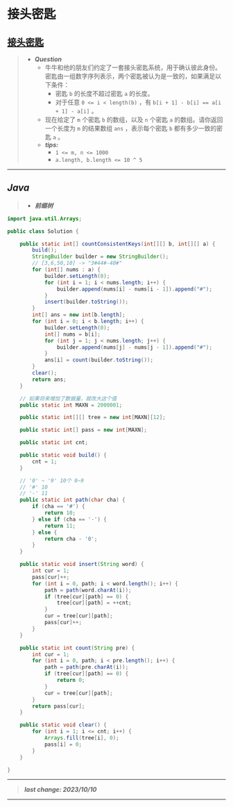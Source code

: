 # 接头密匙

## [接头密匙](https://www.nowcoder.com/practice/c552d3b4dfda49ccb883a6371d9a6932)

> - ***Question***
>   - 牛牛和他的朋友们约定了一套接头密匙系统，用于确认彼此身份。密匙由一组数字序列表示，两个密匙被认为是一致的，如果满足以下条件：
>     - 密匙 `b` 的长度不超过密匙 `a` 的长度。
>     - 对于任意 `0 <= i < length(b)` ，有 `b[i + 1] - b[i] == a[i + 1] - a[i]` 。
>   - 现在给定了 `m` 个密匙 `b` 的数组，以及 `n` 个密匙 `a` 的数组。请你返回一个长度为 `m` 的结果数组 `ans` ，表示每个密匙 `b` 都有多少一致的密匙 `a` 。
>   - ***tips:***
>     - `1 <= m, n <= 1000`
>     - `a.length, b.length <= 10 ^ 5`

---

## *Java*

> - ***前缀树***

```java
import java.util.Arrays;

public class Solution {

    public static int[] countConsistentKeys(int[][] b, int[][] a) {
        build();
        StringBuilder builder = new StringBuilder();
        // [3,6,50,10] -> "3#44#-40#"
        for (int[] nums : a) {
            builder.setLength(0);
            for (int i = 1; i < nums.length; i++) {
                builder.append(nums[i] - nums[i - 1]).append("#");
            }
            insert(builder.toString());
        }
        int[] ans = new int[b.length];
        for (int i = 0; i < b.length; i++) {
            builder.setLength(0);
            int[] nums = b[i];
            for (int j = 1; j < nums.length; j++) {
                builder.append(nums[j] - nums[j - 1]).append("#");
            }
            ans[i] = count(builder.toString());
        }
        clear();
        return ans;
    }

    // 如果将来增加了数据量，就改大这个值
    public static int MAXN = 2000001;

    public static int[][] tree = new int[MAXN][12];

    public static int[] pass = new int[MAXN];

    public static int cnt;

    public static void build() {
        cnt = 1;
    }

    // '0' ~ '9' 10个 0~9
    // '#' 10
    // '-' 11
    public static int path(char cha) {
        if (cha == '#') {
            return 10;
        } else if (cha == '-') {
            return 11;
        } else {
            return cha - '0';
        }
    }

    public static void insert(String word) {
        int cur = 1;
        pass[cur]++;
        for (int i = 0, path; i < word.length(); i++) {
            path = path(word.charAt(i));
            if (tree[cur][path] == 0) {
                tree[cur][path] = ++cnt;
            }
            cur = tree[cur][path];
            pass[cur]++;
        }
    }

    public static int count(String pre) {
        int cur = 1;
        for (int i = 0, path; i < pre.length(); i++) {
            path = path(pre.charAt(i));
            if (tree[cur][path] == 0) {
                return 0;
            }
            cur = tree[cur][path];
        }
        return pass[cur];
    }

    public static void clear() {
        for (int i = 1; i <= cnt; i++) {
            Arrays.fill(tree[i], 0);
            pass[i] = 0;
        }
    }

}
```

---

> ***last change: 2023/10/10***

---
